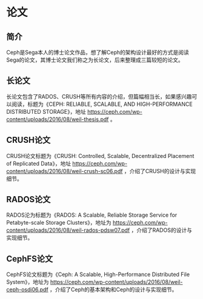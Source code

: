 # 论文

## 简介

Ceph是Sega本人的博士论文作品，想了解Ceph的架构设计最好的方式是阅读Sega的论文，其博士论文我们称之为长论文，后来整理成三篇较短的论文。

## 长论文

长论文包含了RADOS、CRUSH等所有内容的介绍，但篇幅相当长，如果感兴趣可以阅读，标题为《CEPH: RELIABLE, SCALABLE, AND HIGH-PERFORMANCE DISTRIBUTED STORAGE》，地址 https://ceph.com/wp-content/uploads/2016/08/weil-thesis.pdf 。

## CRUSH论文

CRUSH论文标题为《CRUSH: Controlled, Scalable, Decentralized Placement of Replicated Data》，地址 https://ceph.com/wp-content/uploads/2016/08/weil-crush-sc06.pdf ，介绍了CRUSH的设计与实现细节。

## RADOS论文

RADOS沦为标题为《RADOS: A Scalable, Reliable Storage Service for Petabyte-scale Storage Clusters》，地址为 https://ceph.com/wp-content/uploads/2016/08/weil-rados-pdsw07.pdf ，介绍了RADOS的设计与实现细节。

## CephFS论文

CephFS论文标题为《Ceph: A Scalable, High-Performance Distributed File System》，地址为 https://ceph.com/wp-content/uploads/2016/08/weil-ceph-osdi06.pdf ，介绍了Ceph的基本架构和Ceph的设计与实现细节。
